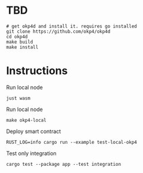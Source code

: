 # TBD


```shell
# get okp4d and install it. requires go installed
git clone https://github.com/okp4/okp4d
cd okp4d
make build
make install
```

# Instructions

Run local node
```
just wasm
```

Run local node
```
make okp4-local
```

Deploy smart contract
```
RUST_LOG=info cargo run --example test-local-okp4
```

Test only integration
```
cargo test --package app --test integration
```